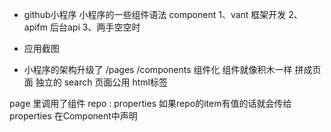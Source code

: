 - github小程序
小程序的一些组件语法
component 
1、vant 框架开发
2、apifm 后台api
3、两手空空时

- 应用截图

- 小程序的架构升级了
/pages 
/components 组件化
组件就像积木一样 拼成页面 独立的 
search 页面公用
html标签

page 里调用了组件 <component-name repo="item"></component-name>
repo : properties
如果repo的item有值的话就会传给 properties 
在Component中声明